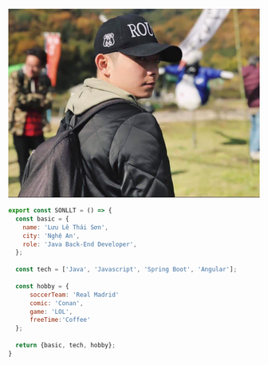 <p align="center">
  <img src="https://github.com/LuuLeThaiSon/LuuLeThaiSon/blob/master/242983308_1663233140694747_6824198237417347103_n.jpeg" />
</p>

```js
export const SONLLT = () => {
  const basic = {
    name: 'Lưu Lê Thái Sơn',
    city: 'Nghệ An',
    role: 'Java Back-End Developer',
  };

  const tech = ['Java', 'Javascript', 'Spring Boot', 'Angular'];

  const hobby = {
      soccerTeam: 'Real Madrid'
      comic: 'Conan',
      game: 'LOL',
      freeTime:'Coffee'
  };

  return {basic, tech, hobby};
}
